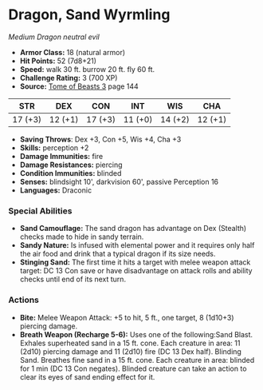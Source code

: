 # Dragon, Sand Wyrmling

*Medium* *Dragon* *neutral evil*

- **Armor Class:** 18 (natural armor)
- **Hit Points:** 52 (7d8+21)
- **Speed:** walk 30 ft. burrow 20 ft. fly 60 ft.
- **Challenge Rating:** 3 (700 XP)
- **Source:** [Tome of Beasts 3](https://koboldpress.com/kpstore/product/tome-of-beasts-3-for-5th-edition/) page 144

| STR | DEX | CON | INT | WIS | CHA |
| --- | --- | --- | --- | --- | --- |
| 17 (+3) | 12 (+1) | 17 (+3) | 11 (+0) | 14 (+2) | 12 (+1) |

- **Saving Throws**: Dex +3, Con +5, Wis +4, Cha +3
- **Skills:** perception +2
- **Damage Immunities:** fire
- **Damage Resistances:** piercing
- **Condition Immunities:** blinded
- **Senses:** blindsight 10', darkvision 60', passive Perception 16
- **Languages:** Draconic

### Special Abilities

- **Sand Camouflage:** The sand dragon has advantage on Dex (Stealth) checks made to hide in sandy terrain. 
- **Sandy Nature:** Is infused with elemental power and it requires only half the air food and drink that a typical dragon if its size needs.
- **Stinging Sand:** The first time it hits a target with melee weapon attack target: DC 13 Con save or have disadvantage on attack rolls and ability checks until end of its next turn.

### Actions

- **Bite:** Melee Weapon Attack: +5 to hit, 5 ft., one target, 8 (1d10+3) piercing damage.
- **Breath Weapon (Recharge 5-6):** Uses one of the following:Sand Blast. Exhales superheated sand in a 15 ft. cone. Each creature in area: 11 (2d10) piercing damage and 11 (2d10) fire (DC 13 Dex half). Blinding Sand. Breathes fine sand in a 15 ft. cone. Each creature in area: blinded for 1 min (DC 13 Con negates). Blinded creature can take an action to clear its eyes of sand ending effect for it.


